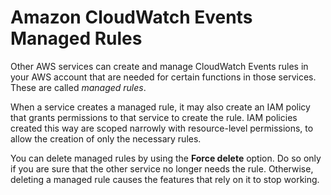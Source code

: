 # Amazon CloudWatch Events Managed Rules<a name="CloudWatch-Events-Managed-Rules"></a>

Other AWS services can create and manage CloudWatch Events rules in your AWS account that are needed for certain functions in those services\. These are called *managed rules*\. 

When a service creates a managed rule, it may also create an IAM policy that grants permissions to that service to create the rule\. IAM policies created this way are scoped narrowly with resource\-level permissions, to allow the creation of only the necessary rules\.

You can delete managed rules by using the **Force delete** option\. Do so only if you are sure that the other service no longer needs the rule\. Otherwise, deleting a managed rule causes the features that rely on it to stop working\.